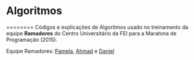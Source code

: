 # Algoritmos
========
Códigos e explicações de Algoritmos usado no treinamento da equipe <b>Ramadores</b> do Centro Universitário da FEI para 
a Maratona de Programação (2015).

Equipe Ramadores: [Pamela](https://github.com/pamepeixinho), [Ahmad](https://github.com/ahmadk3) e [Daniel](https://github.com/dluiscosta)
